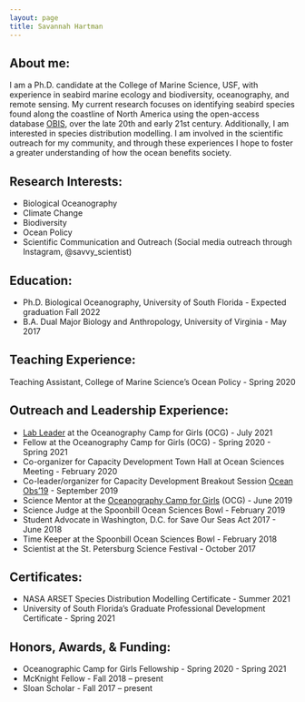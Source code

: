 ```yaml
---
layout: page
title: Savannah Hartman
---
```


## About me:

I am a Ph.D. candidate at the College of Marine Science, USF, with experience in seabird marine ecology and biodiversity, oceanography, and remote sensing. My current research focuses on identifying seabird species found along the coastline of North America using the open-access database [OBIS](https://obis.org/), over the late 20th and early 21st century. Additionally, I am interested in species distribution modelling. I am involved in the scientific outreach for my community, and through these experiences I hope to foster a greater understanding of how the ocean benefits society. 

## Research Interests:
* Biological Oceanography
* Climate Change
* Biodiversity
* Ocean Policy
* Scientific Communication and Outreach (Social media outreach through Instagram, @savvy_scientist)

## Education:
* Ph.D. Biological Oceanography, University of South Florida                       - Expected graduation Fall 2022
* B.A. Dual Major Biology and Anthropology, University of Virginia                 - May 2017

## Teaching Experience:
Teaching Assistant, College of Marine Science’s Ocean Policy                     -  Spring 2020

## Outreach and Leadership Experience:
* [Lab Leader](https://www.usf.edu/marine-science/news/2021/remote-sensing-is-far-out.aspx) at the Oceanography Camp for Girls (OCG)                            -  July 2021
* Fellow at the Oceanography Camp for Girls (OCG)                                 - Spring 2020 - Spring 2021
* Co-organizer for Capacity Development Town Hall at Ocean Sciences Meeting       - February 2020  
* Co-leader/organizer for Capacity Development Breakout Session [Ocean Obs’19](https://www.usf.edu/marine-science/news/2019/ocean-obs-19-decadal-conference-opens-in-honolulu.aspx)    - September 2019
* Science Mentor at the [Oceanography Camp for Girls](https://www.usf.edu/marine-science/news/2019/going-out-on-a-limb-for-mangroves.aspx) (OCG)                     -   June 2019
* Science Judge at the Spoonbill Ocean Sciences Bowl 	                           -  February 2019
* Student Advocate in Washington, D.C. for Save Our Seas Act 2017 	              - June 2018  
* Time Keeper at the Spoonbill Ocean Sciences Bowl 	                            -   February 2018  
* Scientist at the St. Petersburg Science Festival 	                             -  October 2017  

## Certificates:
* NASA ARSET Species Distribution Modelling Certificate                          -  Summer 2021
* University of South Florida’s Graduate Professional Development Certificate     - Spring 2021

## Honors, Awards, & Funding:
* Oceanographic Camp for Girls Fellowship                      -     Spring 2020 - Spring 2021
* McKnight Fellow                                            -    Fall 2018 – present
* Sloan Scholar                                               -   Fall 2017 – present

